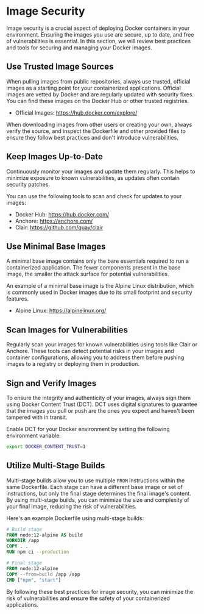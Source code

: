 # Image Security

Image security is a crucial aspect of deploying Docker containers in your environment. Ensuring the images you use are secure, up to date, and free of vulnerabilities is essential. In this section, we will review best practices and tools for securing and managing your Docker images.

## Use Trusted Image Sources

When pulling images from public repositories, always use trusted, official images as a starting point for your containerized applications. Official images are vetted by Docker and are regularly updated with security fixes. You can find these images on the Docker Hub or other trusted registries.

* Official Images: https://hub.docker.com/explore/

When downloading images from other users or creating your own, always verify the source, and inspect the Dockerfile and other provided files to ensure they follow best practices and don't introduce vulnerabilities.

## Keep Images Up-to-Date

Continuously monitor your images and update them regularly. This helps to minimize exposure to known vulnerabilities, as updates often contain security patches.

You can use the following tools to scan and check for updates to your images:

* Docker Hub: https://hub.docker.com/
* Anchore: https://anchore.com/
* Clair: https://github.com/quay/clair

## Use Minimal Base Images

A minimal base image contains only the bare essentials required to run a containerized application. The fewer components present in the base image, the smaller the attack surface for potential vulnerabilities.

An example of a minimal base image is the Alpine Linux distribution, which is commonly used in Docker images due to its small footprint and security features.

* Alpine Linux: https://alpinelinux.org/

## Scan Images for Vulnerabilities

Regularly scan your images for known vulnerabilities using tools like Clair or Anchore. These tools can detect potential risks in your images and container configurations, allowing you to address them before pushing images to a registry or deploying them in production.

## Sign and Verify Images

To ensure the integrity and authenticity of your images, always sign them using Docker Content Trust (DCT). DCT uses digital signatures to guarantee that the images you pull or push are the ones you expect and haven't been tampered with in transit.

Enable DCT for your Docker environment by setting the following environment variable:

```bash
export DOCKER_CONTENT_TRUST=1
```

## Utilize Multi-Stage Builds

Multi-stage builds allow you to use multiple `FROM` instructions within the same Dockerfile. Each stage can have a different base image or set of instructions, but only the final stage determines the final image's content. By using multi-stage builds, you can minimize the size and complexity of your final image, reducing the risk of vulnerabilities.

Here's an example Dockerfile using multi-stage builds:

```Dockerfile
# Build stage
FROM node:12-alpine AS build
WORKDIR /app
COPY . .
RUN npm ci --production

# Final stage
FROM node:12-alpine
COPY --from=build /app /app
CMD ["npm", "start"]
```

By following these best practices for image security, you can minimize the risk of vulnerabilities and ensure the safety of your containerized applications.